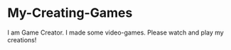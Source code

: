 # My-Creating-Games
I am Game Creator. I made some video-games. Please watch and play my creations!
